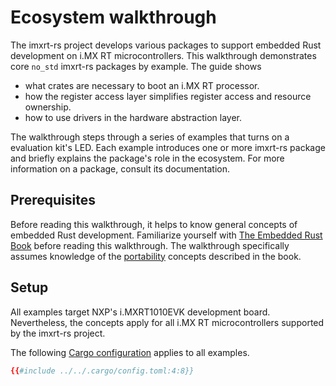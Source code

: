 # Ecosystem walkthrough

The imxrt-rs project develops various packages to support embedded Rust
development on i.MX RT microcontrollers. This walkthrough demonstrates core
`no_std` imxrt-rs packages by example. The guide shows

-   what crates are necessary to boot an i.MX RT processor.
-   how the register access layer simplifies register access and resource
    ownership.
-   how to use drivers in the hardware abstraction layer.

The walkthrough steps through a series of examples that turns on a evaluation
kit's LED. Each example introduces one or more imxrt-rs package and briefly
explains the package's role in the ecosystem. For more information on a package,
consult its documentation.

## Prerequisites

Before reading this walkthrough, it helps to know general concepts of embedded
Rust development. Familiarize yourself with [The Embedded Rust
Book](https://docs.rust-embedded.org/book/intro/index.html) before reading this
walkthrough. The walkthrough specifically assumes knowledge of the
[portability](https://docs.rust-embedded.org/book/portability/index.html)
concepts described in the book.

## Setup

All examples target NXP's i.MXRT1010EVK development board. Nevertheless, the
concepts apply for all i.MX RT microcontrollers supported by the imxrt-rs
project.

The following [Cargo
configuration](https://doc.rust-lang.org/cargo/reference/config.html) applies to
all examples.

``` toml
{{#include ../../.cargo/config.toml:4:8}}
```

